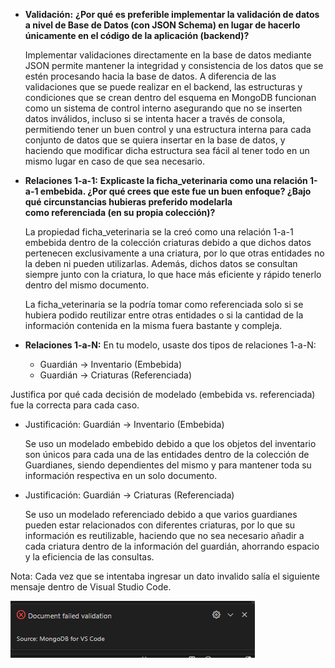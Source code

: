 ﻿- **Validación:** **¿Por qué es preferible implementar la validación de datos a nivel de Base de Datos (con JSON Schema) en lugar de hacerlo únicamente en el código de la aplicación (backend)?**

  Implementar validaciones directamente en la base de datos mediante JSON permite mantener la integridad y consistencia de los datos que se estén procesando hacia la base de datos. A diferencia de las validaciones que se puede realizar en el backend, las estructuras y condiciones que se crean dentro del esquema en MongoDB funcionan como un sistema de control interno asegurando que no se inserten datos inválidos, incluso si se intenta hacer a través de consola, permitiendo tener un buen control y una estructura interna para cada conjunto de datos que se quiera insertar en la base de datos, y haciendo que modificar dicha estructura sea fácil al tener todo en un mismo lugar en caso de que sea necesario.

- **Relaciones 1-a-1:** **Explicaste la ficha\_veterinaria como una relación 1-a-1 embebida. ¿Por qué crees que este fue un buen enfoque? ¿Bajo qué circunstancias hubieras preferido modelarla como referenciada (en su propia colección)?**

  La propiedad ficha\_veterinaria se la creó como una relación 1-a-1 embebida dentro de la colección criaturas debido a que dichos datos pertenecen exclusivamente a una criatura, por lo que otras entidades no la deben ni pueden utilizarlas. Además, dichos datos se consultan siempre junto con la criatura, lo que hace más eficiente y rápido tenerlo dentro del mismo documento.

  La ficha\_veterinaria se la podría tomar como referenciada solo si se hubiera podido reutilizar entre otras entidades o si la cantidad de la información contenida en la misma fuera bastante y compleja.

- **Relaciones 1-a-N:** En tu modelo, usaste dos tipos de relaciones 1-a-N:
  - Guardián -> Inventario (Embebida)
  - Guardián -> Criaturas (Referenciada) 

Justifica por qué cada decisión de modelado (embebida vs. referenciada) fue la correcta para cada caso.

- Justificación: Guardián -> Inventario (Embebida)

  Se uso un modelado embebido debido a que los objetos del inventario son únicos para cada una de las entidades dentro de la colección de Guardianes, siendo dependientes del mismo y para mantener toda su información respectiva en un solo documento.

- Justificación: Guardián -> Criaturas (Referenciada)

  Se uso un modelado referenciado debido a que varios guardianes pueden estar relacionados con diferentes criaturas, por lo que su información es reutilizable, haciendo que no sea necesario añadir a cada criatura dentro de la información del guardián, ahorrando espacio y la eficiencia de las consultas.


Nota: Cada vez que se intentaba ingresar un dato invalido salía el siguiente mensaje dentro de Visual Studio Code.

![](./img/validar.png)
